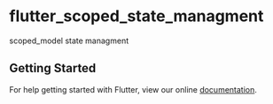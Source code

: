 # flutter_scoped_state_managment

scoped_model state managment

## Getting Started

For help getting started with Flutter, view our online
[documentation](https://flutter.io/).
